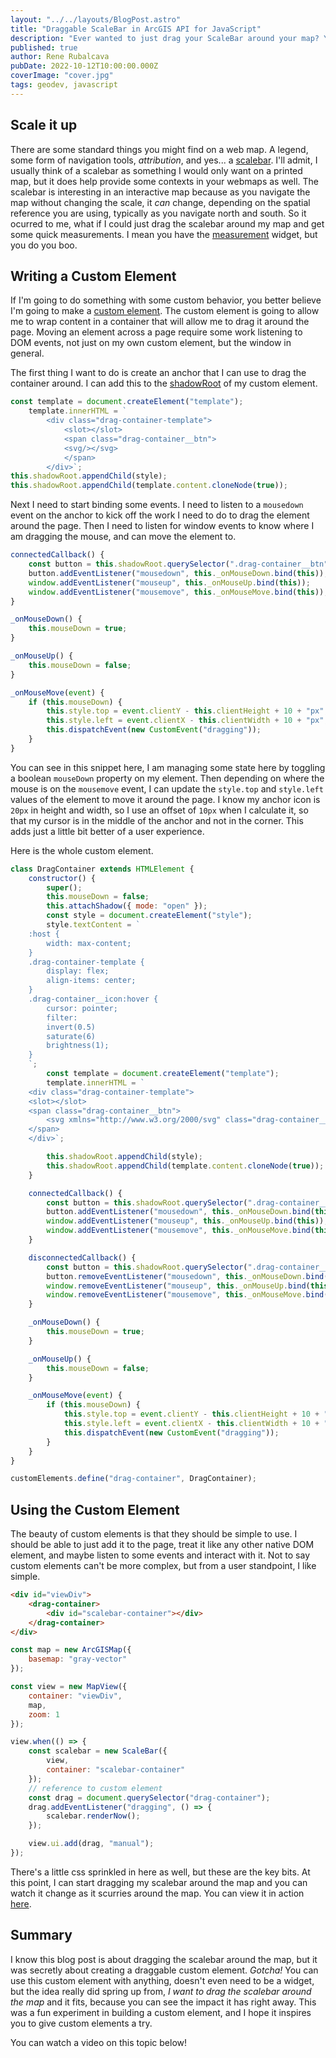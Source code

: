 ```yaml
---
layout: "../../layouts/BlogPost.astro"
title: "Draggable ScaleBar in ArcGIS API for JavaScript"
description: "Ever wanted to just drag your ScaleBar around your map? You will now!"
published: true
author: Rene Rubalcava
pubDate: 2022-10-12T10:00:00.000Z
coverImage: "cover.jpg"
tags: geodev, javascript
---
```


## Scale it up

There are some standard things you might find on a web map. A legend, some form of navigation tools, _attribution_, and yes... a [scalebar](https://developers.arcgis.com/javascript/latest/api-reference/esri-widgets-ScaleBar.html). I'll admit, I usually think of a scalebar as something I would only want on a printed map, but it does help provide some contexts in your webmaps as well. The scalebar is interesting in an interactive map because as you navigate the map without changing the scale, it _can_ change, depending on the spatial reference you are using, typically as you navigate north and south. So it ocurred to me, what if I could just drag the scalebar around my map and get some quick measurements. I mean you have the [measurement](https://developers.arcgis.com/javascript/latest/api-reference/esri-widgets-Measurement.html) widget, but you do you boo.

## Writing a Custom Element

If I'm going to do something with some custom behavior, you better believe I'm going to make a [custom element](https://developer.mozilla.org/en-US/docs/Web/Web_Components/Using_custom_elements). The custom element is going to allow me to wrap content in a container that will allow me to drag it around the page. Moving an element across a page require some work listening to DOM events, not just on my own custom element, but the window in general.

The first thing I want to do is create an anchor that I can use to drag the container around. I can add this to the [shadowRoot](https://developer.mozilla.org/en-US/docs/Web/API/Element/shadowRoot) of my custom element.

```js
const template = document.createElement("template");
    template.innerHTML = `
        <div class="drag-container-template">
            <slot></slot>
            <span class="drag-container__btn">
            <svg/></svg>
            </span>
        </div>`;
this.shadowRoot.appendChild(style);
this.shadowRoot.appendChild(template.content.cloneNode(true));
```

Next I need to start binding some events. I need to listen to a `mousedown` event on the anchor to kick off the work I need to do to drag the element around the page. Then I need to listen for window events to know where I am dragging the mouse, and can move the element to.

```js
connectedCallback() {
    const button = this.shadowRoot.querySelector(".drag-container__btn");
    button.addEventListener("mousedown", this._onMouseDown.bind(this));
    window.addEventListener("mouseup", this._onMouseUp.bind(this));
    window.addEventListener("mousemove", this._onMouseMove.bind(this));
}

_onMouseDown() {
    this.mouseDown = true;
}

_onMouseUp() {
    this.mouseDown = false;
}

_onMouseMove(event) {
    if (this.mouseDown) {
        this.style.top = event.clientY - this.clientHeight + 10 + "px";
        this.style.left = event.clientX - this.clientWidth + 10 + "px";
        this.dispatchEvent(new CustomEvent("dragging"));
    }
}
```

You can see in this snippet here, I am managing some state here by toggling a boolean `mouseDown` property on my element. Then depending on where the mouse is on the `mousemove` event, I can update the `style.top` and `style.left` values of the element to move it around the page. I know my anchor icon is `20px` in height and width, so I use an offset of `10px` when I calculate it, so that my cursor is in the middle of the anchor and not in the corner. This adds just a little bit better of a user experience.

Here is the whole custom element.

```js
class DragContainer extends HTMLElement {
    constructor() {
        super();
        this.mouseDown = false;
        this.attachShadow({ mode: "open" });
        const style = document.createElement("style");
        style.textContent = `
    :host {
        width: max-content;
    }
    .drag-container-template {
        display: flex;
        align-items: center;
    }
    .drag-container__icon:hover {
        cursor: pointer;
        filter: 
        invert(0.5)
        saturate(6)
        brightness(1);
    }
    `;
        const template = document.createElement("template");
        template.innerHTML = `
    <div class="drag-container-template">
    <slot></slot>
    <span class="drag-container__btn">
        <svg xmlns="http://www.w3.org/2000/svg" class="drag-container__icon" width="20px" height="20px" viewBox="0 0 32 32"><path d="M16.5 29.8A13.3 13.3 0 1 0 3.2 16.5a13.3 13.3 0 0 0 13.3 13.3zm0-25.6A12.3 12.3 0 1 1 4.2 16.5 12.3 12.3 0 0 1 16.5 4.2zm0 20.6a8.3 8.3 0 1 1 8.3-8.3 8.309 8.309 0 0 1-8.3 8.3z"/><path fill="none" d="M0 0h32v32H0z"/></svg>
    </span>
    </div>`;

        this.shadowRoot.appendChild(style);
        this.shadowRoot.appendChild(template.content.cloneNode(true));
    }

    connectedCallback() {
        const button = this.shadowRoot.querySelector(".drag-container__btn");
        button.addEventListener("mousedown", this._onMouseDown.bind(this));
        window.addEventListener("mouseup", this._onMouseUp.bind(this));
        window.addEventListener("mousemove", this._onMouseMove.bind(this));
    }

    disconnectedCallback() {
        const button = this.shadowRoot.querySelector(".drag-container__btn");
        button.removeEventListener("mousedown", this._onMouseDown.bind(this));
        window.removeEventListener("mouseup", this._onMouseUp.bind(this));
        window.removeEventListener("mousemove", this._onMouseMove.bind(this));
    }

    _onMouseDown() {
        this.mouseDown = true;
    }

    _onMouseUp() {
        this.mouseDown = false;
    }

    _onMouseMove(event) {
        if (this.mouseDown) {
            this.style.top = event.clientY - this.clientHeight + 10 + "px";
            this.style.left = event.clientX - this.clientWidth + 10 + "px";
            this.dispatchEvent(new CustomEvent("dragging"));
        }
    }
}

customElements.define("drag-container", DragContainer);
```

## Using the Custom Element

The beauty of custom elements is that they should be simple to use. I should be able to just add it to the page, treat it like any other native DOM element, and maybe listen to some events and interact with it. Not to say custom elements can't be more complex, but from a user standpoint, I like simple.

```html
<div id="viewDiv">
    <drag-container>
        <div id="scalebar-container"></div>
    </drag-container>
</div>
```

```js
const map = new ArcGISMap({
    basemap: "gray-vector"
});

const view = new MapView({
    container: "viewDiv",
    map,
    zoom: 1
});

view.when(() => {
    const scalebar = new ScaleBar({
        view,
        container: "scalebar-container"
    });
    // reference to custom element
    const drag = document.querySelector("drag-container");
    drag.addEventListener("dragging", () => {
        scalebar.renderNow();
    });

    view.ui.add(drag, "manual");
});
```

There's a little css sprinkled in here as well, but these are the key bits. At this point, I can start dragging my scalebar around the map and you can watch it change as it scurries around the map. You can view it in action [here](https://codepen.io/odoe/pen/oNdmNBe?editors=0010).

## Summary

I know this blog post is about dragging the scalebar around the map, but it was secretly about creating a draggable custom element. _Gotcha!_ You can use this custom element with anything, doesn't even need to be a widget, but the idea really did spring up from, _I want to drag the scalebar around the map_ and it fits, because you can see the impact it has right away. This was a fun experiment in building a custom element, and I hope it inspires you to give custom elements a try.

You can watch a video on this topic below!

<lite-youtube videoid="rMtrROgtOo0"></lite-youtube>
